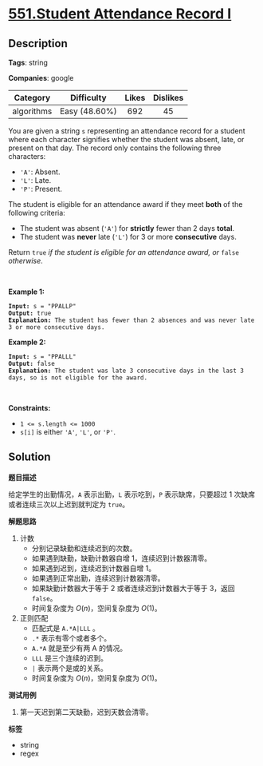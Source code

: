 # [551.Student Attendance Record I](https://leetcode.com/problems/student-attendance-record-i/description/)

## Description

**Tags**: string

**Companies**: google

|  Category  |  Difficulty   | Likes | Dislikes |
| :--------: | :-----------: | :---: | :------: |
| algorithms | Easy (48.60%) |  692  |    45    |

<p>You are given a string <code>s</code> representing an attendance record for a student where each character signifies whether the student was absent, late, or present on that day. The record only contains the following three characters:</p>
<ul>
  <li><code>&#39;A&#39;</code>: Absent.</li>
  <li><code>&#39;L&#39;</code>: Late.</li>
  <li><code>&#39;P&#39;</code>: Present.</li>
</ul>
<p>The student is eligible for an attendance award if they meet <strong>both</strong> of the following criteria:</p>
<ul>
  <li>The student was absent (<code>&#39;A&#39;</code>) for <strong>strictly</strong> fewer than 2 days <strong>total</strong>.</li>
  <li>The student was <strong>never</strong> late (<code>&#39;L&#39;</code>) for 3 or more <strong>consecutive</strong> days.</li>
</ul>
<p>Return <code>true</code><em> if the student is eligible for an attendance award, or </em><code>false</code><em> otherwise</em>.</p>
<p>&nbsp;</p>
<p><strong class="example">Example 1:</strong></p>
<pre><code><strong>Input:</strong> s = &quot;PPALLP&quot;
<strong>Output:</strong> true
<strong>Explanation:</strong> The student has fewer than 2 absences and was never late 3 or more consecutive days.</code></pre>
<p><strong class="example">Example 2:</strong></p>
<pre><code><strong>Input:</strong> s = &quot;PPALLL&quot;
<strong>Output:</strong> false
<strong>Explanation:</strong> The student was late 3 consecutive days in the last 3 days, so is not eligible for the award.</code></pre>
<p>&nbsp;</p>
<p><strong>Constraints:</strong></p>
<ul>
  <li><code>1 &lt;= s.length &lt;= 1000</code></li>
  <li><code>s[i]</code> is either <code>&#39;A&#39;</code>, <code>&#39;L&#39;</code>, or <code>&#39;P&#39;</code>.</li>
</ul>

## Solution

**题目描述**

给定学生的出勤情况，`A` 表示出勤，`L` 表示吃到，`P` 表示缺席，只要超过 1 次缺席或者连续三次以上迟到就判定为 `true`。

**解题思路**

1. 计数
   - 分别记录缺勤和连续迟到的次数。
   - 如果遇到缺勤，缺勤计数器自增 1，连续迟到计数器清零。
   - 如果遇到迟到，连续迟到计数器自增 1。
   - 如果遇到正常出勤，连续迟到计数器清零。
   - 如果缺勤计数器大于等于 2 或者连续迟到计数器大于等于 3，返回 `false`。
   - 时间复杂度为 $O(n)$，空间复杂度为 $O(1)$。
2. 正则匹配
   - 匹配式是 `A.*A|LLL` 。
   - `.*` 表示有零个或者多个。
   - `A.*A` 就是至少有两 A 的情况。
   - `LLL` 是三个连续的迟到。
   - `|` 表示两个是或的关系。
   - 时间复杂度为 $O(n)$，空间复杂度为 $O(1)$。

**测试用例**

1. 第一天迟到第二天缺勤，迟到天数会清零。

**标签**

- string
- regex
